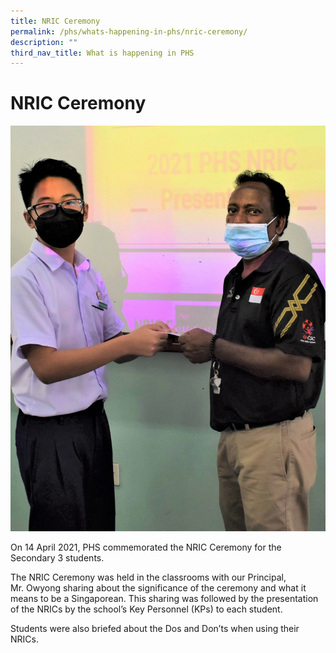 ```yaml
---
title: NRIC Ceremony
permalink: /phs/whats-happening-in-phs/nric-ceremony/
description: ""
third_nav_title: What is happening in PHS
---
```

# **NRIC Ceremony**

![](/images/163_0008.jpg)

On 14 April 2021, PHS commemorated the NRIC Ceremony for the Secondary 3 students. 

The NRIC Ceremony was held in the classrooms with our Principal, Mr. Owyong sharing about the significance of the ceremony and what it means to be a Singaporean. This sharing was followed by the presentation of the NRICs by the school’s Key Personnel (KPs) to each student. 

Students were also briefed about the Dos and Don’ts when using their NRICs.
